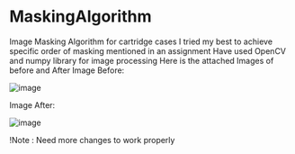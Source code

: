 # MaskingAlgorithm
Image Masking Algorithm for cartridge cases
I tried my best to achieve specific order of masking mentioned in an assignment
Have used OpenCV and numpy library for image processing
Here is the attached Images of before and After
Image Before:


![image](https://github.com/sufiyanpatel1411/MaskingAlgorithm/assets/117996557/95b4e71d-3fba-4b26-91a6-b7b6631075b6)


Image After:

![image](https://github.com/sufiyanpatel1411/MaskingAlgorithm/assets/117996557/c4c92003-d597-4b65-9a46-01484c8b090c)


!Note : Need more changes to work properly

